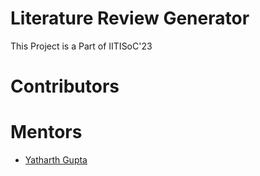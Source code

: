 # Literature Review Generator

This Project is a Part of IITISoC'23

# Contributors

# Mentors
- [Yatharth Gupta](https://github.com/Warlord-K)
